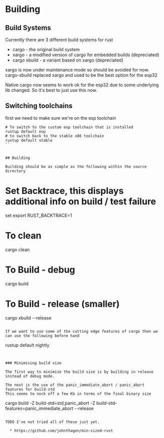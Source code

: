 # Building

## Build Systems

Currently there are 3 different build systems for rust

  * cargo - the original build system
  * xargo - a modified version of cargo for embedded builds (depreciated)
  * cargo xbuild - a variant based on xargo (depreciated)

xargo is now under maintenance mode so should be avoided for now.
cargo-xbuild replaced xargo and used to be the best option for the esp32

Native cargo now seems to work ok for the esp32 due to some underlying lib changed.
So it's best to just use this now.

## Switching toolchains

first we need to make sure we're on the esp toolchain
```
# To switch to the custom esp toolchain that is installed
rustup default esp
# to switch back to the stable x86 toolchain
rustup default stable
``


## Building

Building should be as simple as the following within the source directory
```
# Set Backtrace, this displays additional info on build / test failure
set export RUST_BACKTRACE=1

# To clean
cargo clean

# To Build - debug
cargo build
# To Build - release (smaller)
cargo xbuild --release
```

If we want to use some of the cutting edge features of cargo then we can use the following before hand
```
rustup default nightly
```


### Minimising build size

The first way to minimise the build size is by building in release instead of debug mode.

The next is the use of the panic_immediate_abort / panic_abort features for build-std
This seems to nock off a few Kb in terms of the final binary size
```
cargo build -Z build-std=std,panic_abort -Z build-std-features=panic_immediate_abort --release
```

TODO I've not tried all of these just yet.

  * https://github.com/johnthagen/min-sized-rust
